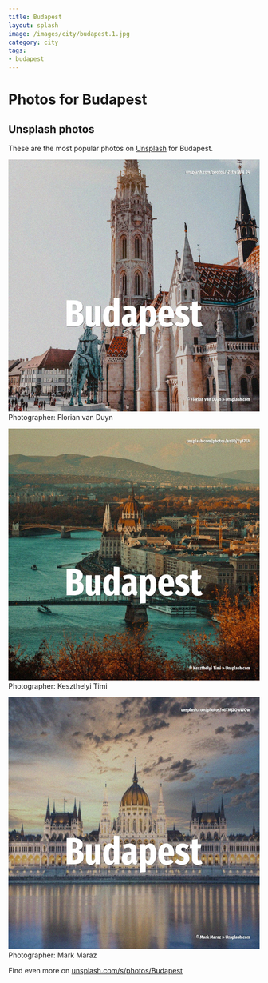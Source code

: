 ```yaml
---
title: Budapest
layout: splash
image: /images/city/budapest.1.jpg
category: city
tags:
- budapest
---
```

# Photos for Budapest
 
## Unsplash photos
These are the most popular photos on [Unsplash](https://unsplash.com) for Budapest.
 
![Budapest](/images/city/budapest.1.jpg)
Photographer:  Florian van Duyn
 
![Budapest](/images/city/budapest.2.jpg)
Photographer:  Keszthelyi Timi
 
![Budapest](/images/city/budapest.3.jpg)
Photographer:  Mark Maraz
 
Find even more on [unsplash.com/s/photos/Budapest](https://unsplash.com/s/photos/Budapest)
 
